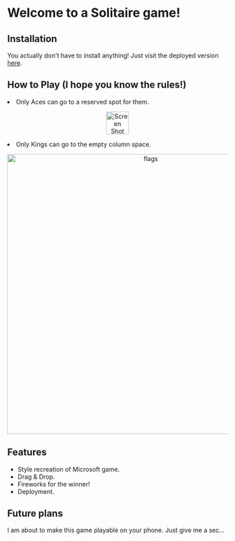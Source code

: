 # Welcome to a Solitaire game!

## Installation



You actually don't have to install anything! Just visit the deployed version <a href="https://peezlepass.com/solitaire/">here</a>.

## How to Play (I hope you know the rules!)

<li>Only Aces can go to a reserved spot for them.</li>
<p align="center">
  <img width="52" alt="Screen Shot 2023-08-28 at 14 31 37" src="https://github.com/peezlepass/Solitaire/assets/104982744/daae134d-5e4b-4e84-ad04-57955ae7eb10">
</p>

<li>Only Kings can go to the empty column space.</li>
<p align="center">
  <img width="640" alt="flags" src="https://github.com/peezlepass/Solitaire/assets/104982744/7ea686b6-bbfe-4af2-9ed4-0da1d6fccac2">
</p>

## Features

* Style recreation of Microsoft game.
* Drag & Drop.
* Fireworks for the winner!
* Deployment.

## Future plans

I am about to make this game playable on your phone. Just give me a sec...
